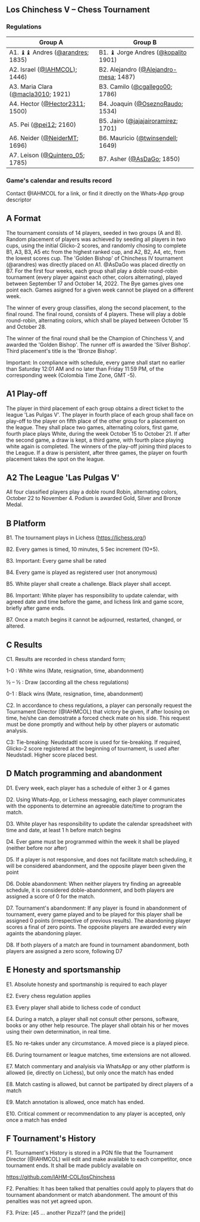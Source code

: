 ## Los Chinchess V – Chess Tournament
### Regulations

| Group A                                                                            | Group B                                                                                   |
|------------------------------------------------------------------------------------|-------------------------------------------------------------------------------------------|
| A1. ♝♝ Andres ([@arandres](https://lichess.org/?user=arandres#friend); 1835)       | B1. ♝ Jorge Andres ([@kopalito](https://lichess.org/?user=kopalito#friend) 1901)          |
| A2. Israel ([@IAHMCOL)](https://lichess.org/?user=IAHMCOL#friend); 1446)           | B2. Alejandro  ([@Alejandro-mesa](https://lichess.org/?user=Alejandro-mesa#friend); 1487) |
| A3. Maria Clara  ([@macla3010](https://lichess.org/?user=macla3010#friend);  1921) | B3. Camilo  ([@cgallego00](https://lichess.org/?user=cgallego00#friend); 1786)            |
| A4. Hector  ([@Hector2311](https://lichess.org/?user=Hector2311#friend);  1500)    | B4. Joaquin  ([@OseznoRaudo](https://lichess.org/?user=OseznoRaudo#friend); 1534)         |
| A5. Pei  ([@pei12](https://lichess.org/?user=pei12#friend);  2160)                 | B5. Jairo  ([@jajajairoramirez](https://lichess.org/?user=jajajairoramirez#friend); 1701) |
| A6.  Neider  ([@NeiderMT](https://lichess.org/?user=NeiderMT#friend);  1696)       | B6.  Mauricio  ([@twinsendell](https://lichess.org/?user=twinsendell#friend); 1649)       |
| A7. Leison  ([@Quintero_05](https://lichess.org/?user=Quintero_05#friend);  1785)  | B7. Asher  ([@AsDaGo](https://lichess.org/?user=AsDaGo#friend); 1850)                     |


### Game's calendar and results record

Contact @IAHMCOL for a link, or find it directly on the Whats-App group descriptor

## A	Format

The tournament consists of 14 players, seeded in two groups (A and B). Random placement of players was achieved by seeding all players in two cups, using the initial Glicko-2 scores, and randomly chosing to complete B1, A3, B3, A5 etc from the highest ranked cup, and A2, B2, A4, etc, from the lowest scores cup. The 'Golden Bishop' of Chinchess IV tournament (@arandres) was directly placed on A1. @AsDaGo was placed directly on B7. For the first four weeks, each group shall play a doble round-robin tournament (every player against each other, colors alternating), played between September 17 and October 14, 2022. The Bye games gives one point each. Games asigned for a given week cannot be played on a different week.

The winner of every group classifies, along the second placement, to the final round. The final round, consists of 4 players. These will play a doble round-robin, alternating colors, which shall be played between October 15 and October 28.

The winner of the final round shall be the Champion of Chinchess V, and awarded the 'Golden Bishop'. The runner off is awarded the 'Silver Bishop'. Third placement's title is the 'Bronze Bishop'.

Important: In compliance with schedule, every game shall start no earlier than Saturday 12:01 AM and no later than Friday 11:59 PM, of the corresponding week (Colombia Time Zone, GMT -5).


## A1	   Play-off

The player in third placement of each group obtains a direct ticket to the league 'Las Pulgas V'. The player in fourth place of each group shall face on play-off to the player on fifth place of the other group for a placement on the league. They shall place two games, alternating colors, first game, fourth place plays White, during the week October 15 to October 21. If after the second game, a draw is kept, a third game, with fourth place playing white again is completed. The winners of the play-off joining third places to the League. If a draw is persistent, after three games, the player on fourth placement takes the spot on the league.

## A2	The League 'Las Pulgas V'

All four classified players play a doble round Robin, alternating colors, October 22 to November 4. Podium is awarded Gold, Silver and Bronze Medal.

## B	Platform

B1. The tournament plays in  Lichess (https://lichess.org/)

B2. Every games is timed,  10 minutes, 5 Sec increment (10+5).

B3. Important: Every game shall be rated

B4. Every game is played as registered user (not anonymous)

B5. White player shall create a challenge. Black player shall accept.

B6. Important: White player has responsibility to update calendar, with agreed date and time before the game, and lichess link and game score, briefly after game ends.

B7. Once a match begins it cannot be adjourned, restarted, changed, or altered.

## C	Results

C1. Results are recorded in chess standard form;

1-0 : White wins (Mate, resignation, time, abandonment)

½ – ½ : Draw (according all the chess regulations)

0-1 : Black wins (Mate, resignation, time, abandonment)

C2. In accordance to chess regulations,  a player can personally request the Tournament Director (@IAHMCOL) that victory be given, if after loosing on time, he/she can demostrate a forced check mate on his side. This request must be done promptly and without help by other players or automatic analysis.

C3: Tie-breaking: Neudstadtl score is used for tie-breaking. If required, Glicko-2 score registered at the beginning of tournament, is used after Neudstadl. Higher score placed best.

## D	Match programming and abandonment

D1. Every week, each player has a schedule of either 3 or 4 games

D2. Using Whats-App, or Lichess messaging, each player communicates with the opponents to determine an agreeable date/time to program the match.

D3. White player has responsibility to update the calendar spreadsheet with time and date, at least 1 h before match begins

D4. Ever game must be programmed within the week it shall be played (neither before nor after)

D5. If a player is not responsive, and does not facilitate match scheduling, it will be considered abandonment, and the opposite player been given the point

D6. Doble abandonment: When neither players try finding an agreeable schedule, it is considered doble-abandonment, and both players are assigned a score of 0 for the match.

D7. Tournament's abandonment: If any player is found in abandonment of tournament, every game played and to be played for this player shall be assigned 0 points (irrespective of previous results). The abandoning player scores a final of zero points. The opposite players are awarded every win againts the abandoning player. 

D8. If both players of a match are found in tournament abandonment, both players are assigned a zero score, following D7

## E	Honesty and sportsmanship

E1. Absolute honesty and sportmanship is required to each player

E2. Every chess regulation applies

E3. Every player shall abide to lichess code of conduct

E4. During a match, a player shall not consult other persons, software, books or any other help resource. The player shall obtain his or her moves using their own determination, in real time.

E5. No re-takes under any circumstance. A moved piece is a played piece.

E6. During tournament or league matches, time extensions are not allowed.

E7. Match commentary and analyisis via WhatsApp or any other platform is allowed (ie, directly on Lichess), but only once the match has ended

E8. Match casting is allowed, but cannot be partipated by direct players of a match

E9. Match annotation is allowed, once match has ended.

E10. Critical comment or recommendation to any player is accepted, only once a match has ended

## F	Tournament's History

F1. Tournament's History is stored in a PGN file that the Tournament Director (@IAHMCOL) will edit and make available to each competitor, once tournament ends. It shall be made publicly available on 

https://github.com/IAHM-COL/losChinchess

F2. Penalties: It has been talked that penalties could apply to players that do tournament abandonment or match abandonment. The amount of this penalties was not yet agreed upon.

F3. Prize: [45 … another Pizza?? (and the pride)]
